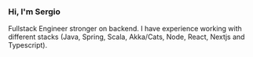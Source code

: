 ### Hi, I'm Sergio

Fullstack Engineer stronger on backend. I have experience working with different stacks (Java, Spring, Scala, Akka/Cats, Node, React, Nextjs and Typescript).
